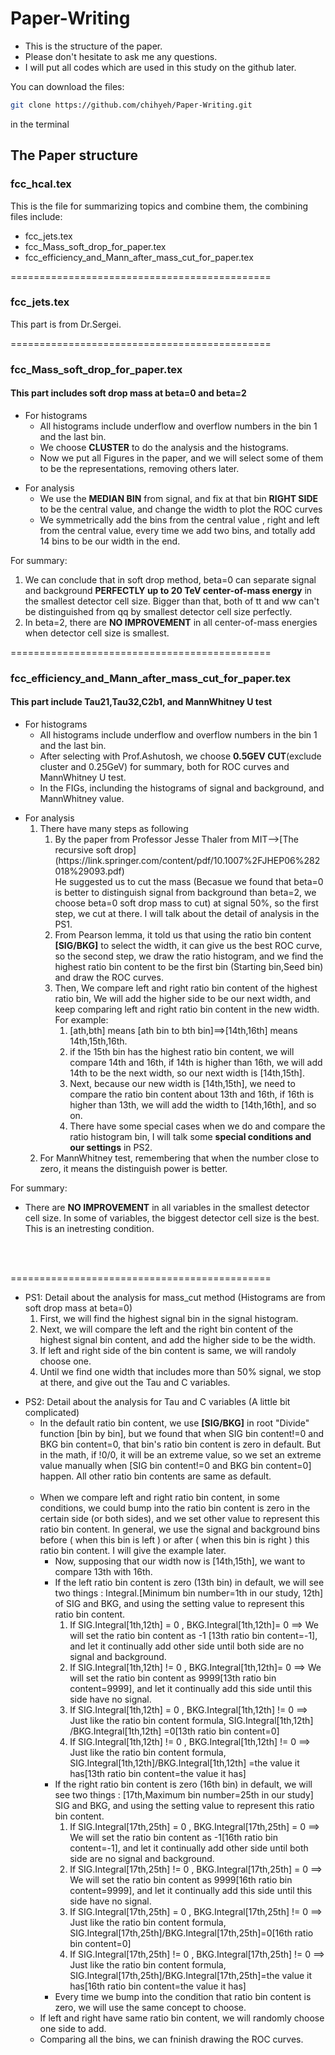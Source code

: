 
# Paper-Writing

* This is the structure of the paper.<br />
* Please don't hesitate to ask me any questions.<br />
* I will put all codes which are used in this study on the github later.<br />

You can download the files:
```bash
git clone https://github.com/chihyeh/Paper-Writing.git
```
in the terminal

## The Paper structure

### fcc_hcal.tex
This is the file for summarizing topics and combine them, the combining files include:<br />
* fcc_jets.tex<br />
* fcc_Mass_soft_drop_for_paper.tex<br />
* fcc_efficiency_and_Mann_after_mass_cut_for_paper.tex<br />

=============================================
### fcc_jets.tex
This part is from Dr.Sergei.<br />

=============================================
### fcc_Mass_soft_drop_for_paper.tex 
#### This part includes soft drop mass at beta=0 and beta=2 
<ul>
<li>For histograms
<ul>
<li>All histograms include underflow and overflow numbers in the bin 1 and the last bin.</li>
<li>We choose <strong>CLUSTER</strong> to do the analysis and the histograms.</li>
<li>Now we put all Figures in the paper, and we will select some of them to be the representations, removing others later.</li>
</ul>
</li>
</ul>

<ul>
<li>For analysis
<ul>
<li>We use the <strong>MEDIAN BIN</strong> from signal, and fix at that bin <strong>RIGHT SIDE</strong> to be the central value, and change the width to plot the ROC curves</li>
<li>We symmetrically add the bins from the central value , right and left from the central value, every time we add two bins, and totally add 14 bins to be our width in the end.
</ul>
</li>
</ul>

For summary:
<ol>
<li>We can conclude that in soft drop method, beta=0 can separate signal and background <strong>PERFECTLY up to 20 TeV center-of-mass energy</strong> in the smallest detector cell size. Bigger than that, both of tt and ww can't be distinguished from qq by smallest detector cell size perfectly.</li>
<li>In beta=2, there are <strong>NO IMPROVEMENT</strong> in all center-of-mass energies when detector cell size is smallest.</li>
</ol>

=============================================
### fcc_efficiency_and_Mann_after_mass_cut_for_paper.tex
#### This part include Tau21,Tau32,C2b1, and MannWhitney U test
<ul>
<li>For histograms
<ul>
<li>All histograms include underflow and overflow numbers in the bin 1 and the last bin.</li>
<li>After selecting with Prof.Ashutosh, we choose <strong>0.5GEV CUT</strong>(exclude cluster and 0.25GeV) for summary, both for ROC curves and MannWhitney U test.</li>
<li>In the FIGs, inclunding the histograms of signal and background, and MannWhitney value.</li>
</ul>
</li>
</ul>

<ul>
<li>For analysis
<ol>
<li>There have many steps as following
<ol>
<li>By the paper from Professor Jesse Thaler from MIT-->[The recursive soft drop](https://link.springer.com/content/pdf/10.1007%2FJHEP06%282018%29093.pdf)<br />
    He suggested us to cut the mass (Becasue we found that beta=0 is better to distinguish signal from background than beta=2, we choose beta=0 soft drop mass to cut) at signal 50%, so the first step, we cut at there. I will talk about the detail of analysis in the PS1.</li>
<li>From Pearson lemma, it told us that using the ratio bin content <strong>[SIG/BKG]</strong> to select the width, it can give us the best ROC curve, so the second step, we draw the ratio histogram, and we find the highest ratio bin content to be the first bin (Starting bin,Seed bin) and draw the ROC curves.</li>
<li>Then, We compare left and right ratio bin content of the highest ratio bin, We will add the higher side to be our next width, and keep comparing left and right ratio bin content in the new width. For example:
<ol>
<li>[ath,bth] means [ath bin to bth bin]==>[14th,16th] means 14th,15th,16th.
<li>if the 15th bin has the highest ratio bin content, we will compare 14th and 16th, if 14th is higher than 16th, we will add 14th to be the next width, so our next width is [14th,15th].</li>
<li>Next, because our new width is [14th,15th], we need to compare the ratio bin content about 13th and 16th, if 16th is higher than 13th, we will add the width to [14th,16th], and so on.</li>
<li>There have some special cases when we do and compare the ratio histogram bin, I will talk some <strong>special conditions and our settings</strong> in PS2.</li>
</ol>
</ol>
<li>For MannWhitney test, remembering that when the number close to zero, it means the distinguish power is better.</li>
</ul>

For summary: 
* There are <strong>NO IMPROVEMENT</strong> in all variables in the smallest detector cell size. In some of variables, the biggest detector cell size is the best. This is an inetresting condition.<br />
<br />
<br />

=============================================

<ul>
<li>PS1: Detail about the analysis for mass_cut method (Histograms are from soft drop mass at beta=0)
<ol>
<li>First, we will find the highest signal bin in the signal histogram.</li>
<li>Next, we will compare the left and the right bin content of the highest signal bin content, and add the higher side to be the width.</li>
<li>If left and right side of the bin content is same, we will randoly choose one.
<li>Until we find one width that includes more than 50% signal, we stop at there, and give out the Tau and C variables.</li>
</ol>
</li>
</ul>

<ul>
<li>PS2: Detail about the analysis for Tau and C variables (A little bit complicated)
<br />
<ul>
<li>In the default ratio bin content, we use <strong>[SIG/BKG]</strong> in root "Divide" function [bin by bin], but we found that when SIG bin content!=0 and BKG bin content=0, that bin's ratio bin content is zero in default. But in the math, if !0/0, it will be an extreme value, so we set an extreme value manually when [SIG bin content!=0 and BKG bin content=0] happen. All other ratio bin contents are same as default.</li>
<br />
<li>When we compare left and right ratio bin content, in some conditions, we could bump into the ratio bin content is zero in the certain side (or both sides), and we set other value to represent this ratio bin content. In general, we use the signal and background bins before ( when this bin is left ) or after ( when this bin is right ) this ratio bin content. I will give the example later.
<ul>
<li>Now, supposing that our width now is [14th,15th], we want to compare 13th with 16th.</li>
<li>If the left ratio bin content is zero (13th bin) in default, we will see two things : Integral.[Minimum bin number=1th in our study, 12th] of SIG and BKG, and using the setting value to represent this ratio bin content.
<ol>
<li>If SIG.Integral[1th,12th] = 0 , BKG.Integral[1th,12th]= 0 ==> We will set the ratio bin content as -1 [13th ratio bin content=-1], and let it continually add other side until both side are no signal and background.</li> 
<li>If SIG.Integral[1th,12th] != 0 , BKG.Integral[1th,12th]= 0 ==> We will set the ratio bin content as 9999[13th ratio bin content=9999], and let it continually add this side until this side have no signal.</li> 
<li>If SIG.Integral[1th,12th] = 0 , BKG.Integral[1th,12th] != 0 ==> Just like the ratio bin content formula, SIG.Integral[1th,12th] /BKG.Integral[1th,12th] =0[13th ratio bin content=0]</li> 
<li>If SIG.Integral[1th,12th] != 0 , BKG.Integral[1th,12th] != 0 ==> Just like the ratio bin content formula, SIG.Integral[1th,12th]/BKG.Integral[1th,12th] =the value it has[13th ratio bin content=the value it has]</li> 
</ol>
<li>If the right ratio bin content is zero (16th bin) in default, we will see two things : [17th,Maximum bin number=25th in our study] SIG and BKG, and using the setting value to represent this ratio bin content.
<ol>
<li>If SIG.Integral[17th,25th] = 0 , BKG.Integral[17th,25th] = 0 ==> We will set the ratio bin content as -1[16th ratio bin content=-1], and let it continually add other side until both side are no signal and background.</li> 
<li>If SIG.Integral[17th,25th] != 0 , BKG.Integral[17th,25th] = 0 ==> We will set the ratio bin content as 9999[16th ratio bin content=9999], and let it continually add this side until this side have no signal.</li> 
<li>If SIG.Integral[17th,25th] = 0 , BKG.Integral[17th,25th] != 0 ==> Just like the ratio bin content formula, SIG.Integral[17th,25th]/BKG.Integral[17th,25th]=0[16th ratio bin content=0]</li> 
<li>If SIG.Integral[17th,25th] != 0 , BKG.Integral[17th,25th] != 0 ==> Just like the ratio bin content formula, SIG.Integral[17th,25th]/BKG.Integral[17th,25th]=the value it has[16th ratio bin content=the value it has]</li> 
</ol>
<li>Every time we bump into the condition that ratio bin content is zero, we will use the same concept to choose.</li>
</ul>
<li>If left and right have same ratio bin content, we will randomly choose one side to add.</li>
<li>Comparing all the bins, we can fninish drawing the ROC curves.</li>
</li>
</li>
</ul>






